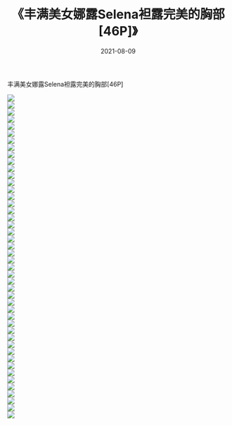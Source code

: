 ﻿---
layout: post
title:  《丰满美女娜露Selena袒露完美的胸部[46P]》
date:   2021-08-09
img: http://pic.660000.xyz/1:/性感/2021/丰满美女娜露Selena袒露完美的胸部[46P]/000.jpg
categories: [美女, 清纯, 唯美]
---

丰满美女娜露Selena袒露完美的胸部[46P]

  ![](http://pic.660000.xyz/1:/性感/2021/丰满美女娜露Selena袒露完美的胸部[46P]/001.jpg) <br> ![](http://pic.660000.xyz/1:/性感/2021/丰满美女娜露Selena袒露完美的胸部[46P]/002.jpg) <br> ![](http://pic.660000.xyz/1:/性感/2021/丰满美女娜露Selena袒露完美的胸部[46P]/003.jpg) <br> ![](http://pic.660000.xyz/1:/性感/2021/丰满美女娜露Selena袒露完美的胸部[46P]/004.jpg) <br> ![](http://pic.660000.xyz/1:/性感/2021/丰满美女娜露Selena袒露完美的胸部[46P]/005.jpg) <br> ![](http://pic.660000.xyz/1:/性感/2021/丰满美女娜露Selena袒露完美的胸部[46P]/006.jpg) <br> ![](http://pic.660000.xyz/1:/性感/2021/丰满美女娜露Selena袒露完美的胸部[46P]/007.jpg) <br> ![](http://pic.660000.xyz/1:/性感/2021/丰满美女娜露Selena袒露完美的胸部[46P]/008.jpg) <br> ![](http://pic.660000.xyz/1:/性感/2021/丰满美女娜露Selena袒露完美的胸部[46P]/009.jpg) <br> ![](http://pic.660000.xyz/1:/性感/2021/丰满美女娜露Selena袒露完美的胸部[46P]/010.jpg) <br> ![](http://pic.660000.xyz/1:/性感/2021/丰满美女娜露Selena袒露完美的胸部[46P]/011.jpg) <br> ![](http://pic.660000.xyz/1:/性感/2021/丰满美女娜露Selena袒露完美的胸部[46P]/012.jpg) <br> ![](http://pic.660000.xyz/1:/性感/2021/丰满美女娜露Selena袒露完美的胸部[46P]/013.jpg) <br> ![](http://pic.660000.xyz/1:/性感/2021/丰满美女娜露Selena袒露完美的胸部[46P]/014.jpg) <br> ![](http://pic.660000.xyz/1:/性感/2021/丰满美女娜露Selena袒露完美的胸部[46P]/015.jpg) <br> ![](http://pic.660000.xyz/1:/性感/2021/丰满美女娜露Selena袒露完美的胸部[46P]/016.jpg) <br> ![](http://pic.660000.xyz/1:/性感/2021/丰满美女娜露Selena袒露完美的胸部[46P]/017.jpg) <br> ![](http://pic.660000.xyz/1:/性感/2021/丰满美女娜露Selena袒露完美的胸部[46P]/018.jpg) <br> ![](http://pic.660000.xyz/1:/性感/2021/丰满美女娜露Selena袒露完美的胸部[46P]/019.jpg) <br> ![](http://pic.660000.xyz/1:/性感/2021/丰满美女娜露Selena袒露完美的胸部[46P]/020.jpg) <br> ![](http://pic.660000.xyz/1:/性感/2021/丰满美女娜露Selena袒露完美的胸部[46P]/021.jpg) <br> ![](http://pic.660000.xyz/1:/性感/2021/丰满美女娜露Selena袒露完美的胸部[46P]/022.jpg) <br> ![](http://pic.660000.xyz/1:/性感/2021/丰满美女娜露Selena袒露完美的胸部[46P]/023.jpg) <br> ![](http://pic.660000.xyz/1:/性感/2021/丰满美女娜露Selena袒露完美的胸部[46P]/024.jpg) <br> ![](http://pic.660000.xyz/1:/性感/2021/丰满美女娜露Selena袒露完美的胸部[46P]/025.jpg) <br> ![](http://pic.660000.xyz/1:/性感/2021/丰满美女娜露Selena袒露完美的胸部[46P]/026.jpg) <br> ![](http://pic.660000.xyz/1:/性感/2021/丰满美女娜露Selena袒露完美的胸部[46P]/027.jpg) <br> ![](http://pic.660000.xyz/1:/性感/2021/丰满美女娜露Selena袒露完美的胸部[46P]/028.jpg) <br> ![](http://pic.660000.xyz/1:/性感/2021/丰满美女娜露Selena袒露完美的胸部[46P]/029.jpg) <br> ![](http://pic.660000.xyz/1:/性感/2021/丰满美女娜露Selena袒露完美的胸部[46P]/030.jpg) <br> ![](http://pic.660000.xyz/1:/性感/2021/丰满美女娜露Selena袒露完美的胸部[46P]/031.jpg) <br> ![](http://pic.660000.xyz/1:/性感/2021/丰满美女娜露Selena袒露完美的胸部[46P]/032.jpg) <br> ![](http://pic.660000.xyz/1:/性感/2021/丰满美女娜露Selena袒露完美的胸部[46P]/033.jpg) <br> ![](http://pic.660000.xyz/1:/性感/2021/丰满美女娜露Selena袒露完美的胸部[46P]/034.jpg) <br> ![](http://pic.660000.xyz/1:/性感/2021/丰满美女娜露Selena袒露完美的胸部[46P]/035.jpg) <br> ![](http://pic.660000.xyz/1:/性感/2021/丰满美女娜露Selena袒露完美的胸部[46P]/036.jpg) <br> ![](http://pic.660000.xyz/1:/性感/2021/丰满美女娜露Selena袒露完美的胸部[46P]/037.jpg) <br> ![](http://pic.660000.xyz/1:/性感/2021/丰满美女娜露Selena袒露完美的胸部[46P]/038.jpg) <br> ![](http://pic.660000.xyz/1:/性感/2021/丰满美女娜露Selena袒露完美的胸部[46P]/039.jpg) <br> ![](http://pic.660000.xyz/1:/性感/2021/丰满美女娜露Selena袒露完美的胸部[46P]/040.jpg) <br> ![](http://pic.660000.xyz/1:/性感/2021/丰满美女娜露Selena袒露完美的胸部[46P]/041.jpg) <br> ![](http://pic.660000.xyz/1:/性感/2021/丰满美女娜露Selena袒露完美的胸部[46P]/042.jpg) <br> ![](http://pic.660000.xyz/1:/性感/2021/丰满美女娜露Selena袒露完美的胸部[46P]/043.jpg) <br> ![](http://pic.660000.xyz/1:/性感/2021/丰满美女娜露Selena袒露完美的胸部[46P]/044.jpg) <br> ![](http://pic.660000.xyz/1:/性感/2021/丰满美女娜露Selena袒露完美的胸部[46P]/045.jpg) <br> ![](http://pic.660000.xyz/1:/性感/2021/丰满美女娜露Selena袒露完美的胸部[46P]/046.jpg) <br>